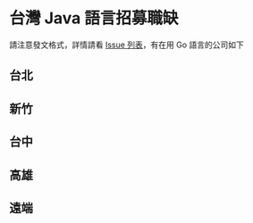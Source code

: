 # 台灣 Java 語言招募職缺

請注意發文格式，詳情請看 [Issue 列表](https://github.com/javatw/jobs/issues)，有在用 Go 語言的公司如下

## 台北

## 新竹


## 台中

## 高雄


## 遠端

